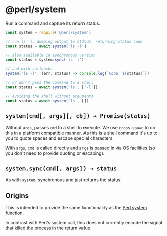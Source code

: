 # @perl/system

Run a command and capture its return status.

```js
const system = require('@perl/system')

// run ls -l, dumping output to stdout, returning status code
const status = await system('ls -l')

// also available in synchronous version
const status = system.sync('ls -l')

// and with callbacks
system('ls -l', (err, status) => console.log(`Code: ${status}`))

// or don't pass the command to a shell
const status = await system('ls', ['-l'])

// avoiding the shell without arguments
const status = await system('ls', [])
```

## `system(cmd[, args][, cb]) → Promise(status)`

Without `args`, passes `cmd` to a shell to execute.  We use `cross-spawn` to
do this in a platform compatible manner.  As this is a shell command it's up
to you to quote spaces and escape special characters.

With `args`, `cmd` is called directly and `args` is passed in via OS
facilities (so you don't need to provide quoting or escaping).

## `system.sync(cmd[, args]) → status`

As with `system`, synchronous and just returns the status.

## Origins

This is intended to provide the same functionality as the
[Perl system](https://perldoc.perl.org/functions/system.html) function.

In contrast with Perl's system call, this does not currently encode the
signal that killed the process in the return value.
